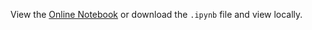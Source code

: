 View the [Online Notebook](http://nbviewer.ipython.org/github/iit-cs579/main/blob/master/lec/l03/l03.ipynb) or download the `.ipynb` file and view locally.
